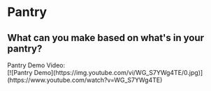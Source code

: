 # Pantry #
## What can you make based on what's in your pantry? ##

<div>Pantry Demo Video:</div>
[![Pantry Demo](https://img.youtube.com/vi/WG_S7YWg4TE/0.jpg)](https://www.youtube.com/watch?v=WG_S7YWg4TE)
